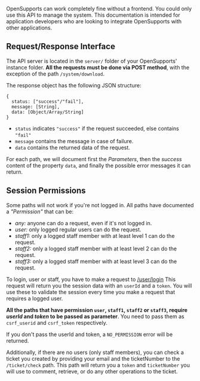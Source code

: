 OpenSupports can work completely fine without a frontend. You could only use this API to manage the system.
This documentation is intended for application developers who are looking to integrate OpenSupports with other applications.

## Request/Response Interface
The API server is located in the `server/` folder of your OpenSupports' instance folder.
**All the requests must be done via POST method**, with the exception of the path `/system/download`.

The response object has the following JSON structure:

```
{
  status: ["success"/"fail"],
  message: [String],
  data: [Object/Array/String]
}
```

* `status` indicates `"success"` if the request succeeded, else contains `"fail"`
* `message` contains the message in case of failure.
* `data` contains the returned data of the request.

For each path, we will document first the *Parameters*, then the *success* content of the property `data`, and finally the possible error messages it can return.

## Session Permissions
Some paths will not work if you're not logged in.
All paths have documented a *"Permission"* that can be:
* *any:* anyone can do a request, even if it's not logged in.
* *user:* only logged regular users can do the request.
* *staff1:* only a logged staff member with at least level 1 can do the request.
* *staff2:* only a logged staff member with at least level 2 can do the request.
* *staff3:* only a logged staff member with at least level 3 can do the request.

To login, user or staff, you have to make a request to [/user/login](#api-User-Login)
This request will return you the session data with an `userId` and a `token`. You will use these to validate the session every time you make a request that requires a logged user.

**All the paths that have permission `user`, `staff1`, `staff2` or `staff3`, require *userId* and *token* to be passed as parameter**. You need to pass them as `csrf_userid` and `csrf_token` respectively.

If you don't pass the userId and token, a `NO_PERMISSION` error will be returned.

Additionally, if there are no users (only staff members), you can check a ticket you created by providing your email and the ticketNumber to the `/ticket/check` path. This path will return you a `token` and `ticketNumber` you will use to comment, retrieve, or do any other operations to the ticket.
